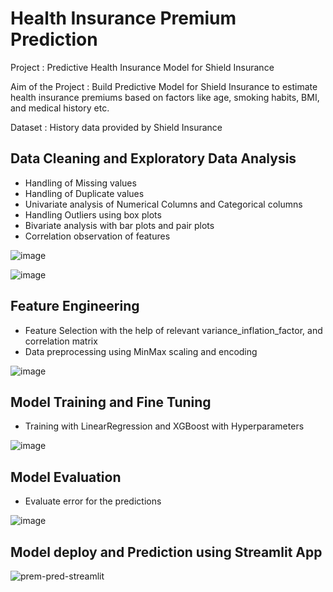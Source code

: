 # Health Insurance Premium Prediction

Project : Predictive Health Insurance Model for Shield Insurance

Aim of the Project : Build Predictive Model for Shield Insurance to estimate health insurance premiums based on factors like age, smoking habits, BMI, and medical history etc.

Dataset : History data provided by Shield Insurance

## Data Cleaning and Exploratory Data Analysis

  - Handling of Missing values
  - Handling of Duplicate values
  - Univariate analysis of Numerical Columns and Categorical columns
  - Handling Outliers using box plots
  - Bivariate analysis with bar plots and pair plots
  - Correlation observation of features

  ![image](https://github.com/user-attachments/assets/17db0ecf-7c49-4379-acd0-a4a02805d02f)

  ![image](https://github.com/user-attachments/assets/13b8cd66-a3dc-4135-b14b-75b47e110021)


## Feature Engineering

  - Feature Selection with the help of relevant variance_inflation_factor, and correlation matrix
  - Data preprocessing using MinMax scaling and encoding

  ![image](https://github.com/user-attachments/assets/87b550fc-8b88-4507-9b1b-748d59dfac74)

  
## Model Training and Fine Tuning

  - Training with LinearRegression and XGBoost with Hyperparameters

  ![image](https://github.com/user-attachments/assets/9ef227a1-6f05-4953-b0c5-29cb72d6301e)

## Model Evaluation

  - Evaluate error for the predictions

  ![image](https://github.com/user-attachments/assets/e68b7c89-6ec1-42b8-811b-18e546f85887)

## Model deploy and Prediction using Streamlit App

![prem-pred-streamlit](https://github.com/user-attachments/assets/c7cfa2e4-9a73-46e6-a70f-475301a1d9f6)

